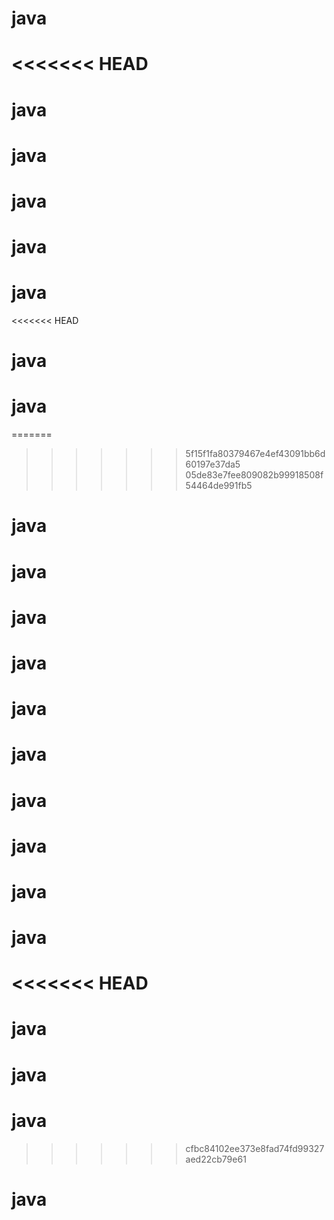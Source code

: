 # java
<<<<<<< HEAD
=======
# java
# java
# java
# java
# java
<<<<<<< HEAD
# java
# java
=======
>>>>>>> 5f15f1fa80379467e4ef43091bb6d60197e37da5
>>>>>>> 05de83e7fee809082b99918508f54464de991fb5
# java
# java
# java
# java
# java
# java
# java
# java
# java
# java
<<<<<<< HEAD
=======
# java
# java
# java
>>>>>>> cfbc84102ee373e8fad74fd99327aed22cb79e61
# java
